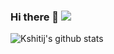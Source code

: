 ### Hi there 👋 ![](https://visitor-badge.glitch.me/badge?page_id=kshitij)


![Kshitij's github stats](https://github-readme-stats.vercel.app/api?username=ikshitiz&show_icons=true&title_color=fff&icon_color=79ff97&text_color=9f9f9f&bg_color=151515) 
